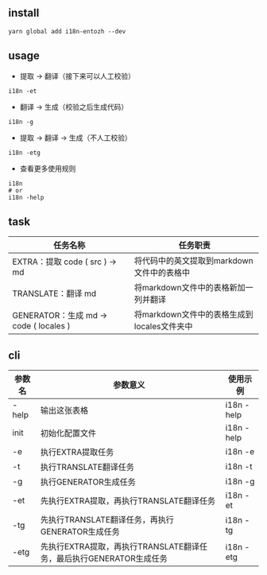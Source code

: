## install 

```shell
yarn global add i18n-entozh --dev
```
## usage

- 提取 -> 翻译（接下来可以人工校验）

```shell
i18n -et
```

- 翻译 -> 生成（校验之后生成代码）

```
i18n -g
```

- 提取 -> 翻译 -> 生成（不人工校验）

```shell
i18n -etg
```

- 查看更多使用规则

```shell
i18n
# or
i18n -help
```

## task

| 任务名称                               | 任务职责                                    |
| -------------------------------------- | ------------------------------------------- |
| EXTRA：提取 code ( src ) -> md         | 将代码中的英文提取到markdown文件中的表格中  |
| TRANSLATE：翻译 md                     | 将markdown文件中的表格新加一列并翻译        |
| GENERATOR：生成 md -> code ( locales ) | 将markdown文件中的表格生成到locales文件夹中 |



## cli

| 参数名 | 参数意义                                                     | 使用示例     |
| ------ | ------------------------------------------------------------ | ------------ |
| -help  | 输出这张表格                                                 | i18n -help |
| init   | 初始化配置文件                                               | i18n -help |
| -e     | 执行EXTRA提取任务                                            | i18n -e    |
| -t     | 执行TRANSLATE翻译任务                                        | i18n -t    |
| -g     | 执行GENERATOR生成任务                                        | i18n -g    |
| -et    | 先执行EXTRA提取，再执行TRANSLATE翻译任务                     | i18n -et   |
| -tg    | 先执行TRANSLATE翻译任务，再执行GENERATOR生成任务             | i18n -tg   |
| -etg   | 先执行EXTRA提取，再执行TRANSLATE翻译任务，最后执行GENERATOR生成任务 | i18n -etg  |

